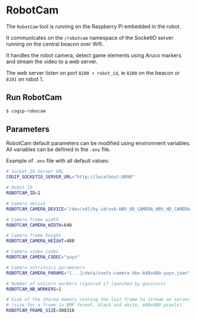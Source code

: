 # RobotCam

The `RobotCam` tool is running on the Raspberry Pi embedded in the robot.

It communicates on the `/robotcam` namespace of the SocketIO server
running on the central beacon over Wifi.

It handles the robot camera, detect game elements using Aruco markers and stream the video to a web server.

The web server listen on port `8100 + robot_id`, ie `8100` on the beacon or `8101` on robot 1.

## Run RobotCam

```bash
$ cogip-robocam
```

## Parameters

RobotCam default parameters can be modified using environment variables.
All variables can be defined in the `.env` file.

Example of `.env` file with all default values:

```bash
# Socket.IO Server URL
COGIP_SOCKETIO_SERVER_URL="http://localhost:8090"

# Robot ID
ROBOTCAM_ID=1

# Camera device
ROBOTCAM_CAMERA_DEVICE="/dev/v4l/by-id/usb-HBV_HD_CAMERA_HBV_HD_CAMERA-video-index0"

# Camera frame width
ROBOTCAM_CAMERA_WIDTH=640

# Camera frame height
ROBOTCAM_CAMERA_HEIGHT=480

# Camera video codec
ROBOTCAM_CAMERA_CODEC="yuyv"

# Camera intrinsics parameters
ROBOTCAM_CAMERA_PARAMS="[...]/data/coefs-camera-hbv-640x480-yuyv.json"

# Number of uvicorn workers (ignored if launched by gunicorn)
ROBOTCAM_NB_WORKERS=1

# Size of the shared memory storing the last frame to stream on server
# (size for a frame in BMP format, black and white, 640x480 pixels)
ROBOTCAM_FRAME_SIZE=308316
```
